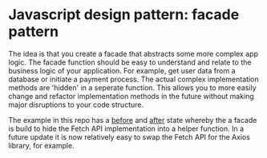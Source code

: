 # Javascript design pattern: facade pattern
The idea is that you create a facade that abstracts some more complex app logic. The facade function should be easy to understand and relate to the business logic of your application. For example, get user data from a database or initiate a payment process. The actual complex implementation methods are 'hidden' in a seperate function. This allows you to more easily change and refactor implementation methods in the future without making major disruptions to your code structure.

The example in this repo has a [before](before.js) and [after](after.js) state whereby the a facade is build to hide the Fetch API implementation into a helper function. In a future update it is now relatively easy to swap the Fetch API for the Axios library, for example.
